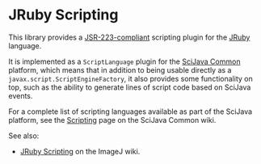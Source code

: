 # JRuby Scripting

This library provides a
[JSR-223-compliant](https://en.wikipedia.org/wiki/Scripting_for_the_Java_Platform)
scripting plugin for the [JRuby](http://jruby.org/) language.

It is implemented as a `ScriptLanguage` plugin for the [SciJava
Common](https://github.com/scijava/scijava-common) platform, which means that
in addition to being usable directly as a `javax.script.ScriptEngineFactory`,
it also provides some functionality on top, such as the ability to generate
lines of script code based on SciJava events.

For a complete list of scripting languages available as part of the SciJava
platform, see the
[Scripting](https://github.com/scijava/scijava-common/wiki/Scripting) page on
the SciJava Common wiki.

See also:
* [JRuby Scripting](http://wiki.imagej.net/JRuby_Scripting)
  on the ImageJ wiki.
